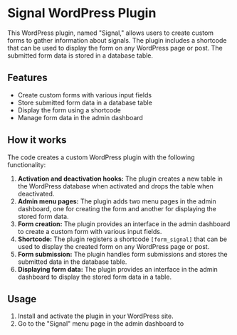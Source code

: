 # Signal WordPress Plugin

This WordPress plugin, named "Signal," allows users to create custom forms to gather information about signals. The plugin includes a shortcode that can be used to display the form on any WordPress page or post. The submitted form data is stored in a database table.

## Features

- Create custom forms with various input fields
- Store submitted form data in a database table
- Display the form using a shortcode
- Manage form data in the admin dashboard

## How it works

The code creates a custom WordPress plugin with the following functionality:

1. **Activation and deactivation hooks:** The plugin creates a new table in the WordPress database when activated and drops the table when deactivated.
2. **Admin menu pages:** The plugin adds two menu pages in the admin dashboard, one for creating the form and another for displaying the stored form data.
3. **Form creation:** The plugin provides an interface in the admin dashboard to create a custom form with various input fields.
4. **Shortcode:** The plugin registers a shortcode `[form_signal]` that can be used to display the created form on any WordPress page or post.
5. **Form submission:** The plugin handles form submissions and stores the submitted data in the database table.
6. **Displaying form data:** The plugin provides an interface in the admin dashboard to display the stored form data in a table.

## Usage

1. Install and activate the plugin in your WordPress site.
2. Go to the "Signal" menu page in the admin dashboard to
